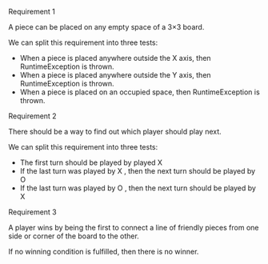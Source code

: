 Requirement 1

A piece can be placed on any empty space of a 3×3 board.

We can split this requirement into three tests:

- When a piece is placed anywhere outside the X axis, then RuntimeException is thrown.
- When a piece is placed anywhere outside the Y axis, then RuntimeException is thrown.
- When a piece is placed on an occupied space, then RuntimeException is thrown.

Requirement 2

There should be a way to find out which player should play next.


We can split this requirement into three tests:

- The first turn should be played by played X
- If the last turn was played by X , then the next turn should be played by O
- If the last turn was played by O , then the next turn should be played by X

Requirement 3

A player wins by being the first to connect a line of friendly pieces from one side or corner of the board to the other.

If no winning condition is fulfilled, then there is no winner.